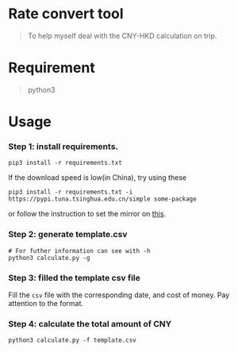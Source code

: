 # Rate convert tool
> To help myself deal with the CNY-HKD calculation on trip.

# Requirement
> python3


# Usage

### Step 1: install requirements.
```shell
pip3 install -r requirements.txt
```
If the download speed is low(in China), try using these

```shell
pip3 install -r requirements.txt -i https://pypi.tuna.tsinghua.edu.cn/simple some-package
```

or follow the instruction to set the mirror on [this](https://mirrors.tuna.tsinghua.edu.cn/help/pypi/).

### Step 2: generate template.csv
```shell
# For futher information can see with -h
python3 calculate.py -g
```

### Step 3: filled the template csv file
Fill the `csv` file with the corresponding date, and cost of money. Pay attention to the format.

### Step 4: calculate the total amount of CNY
```shell
python3 calculate.py -f template.csv
```
